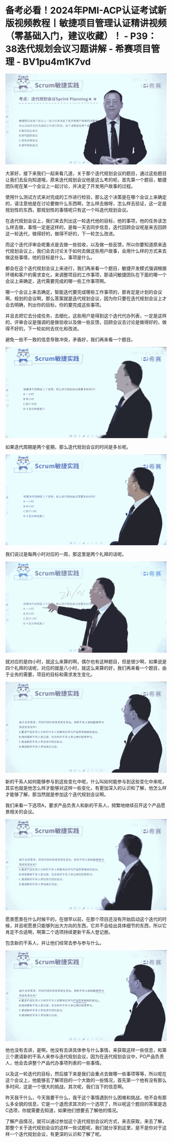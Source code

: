 # 备考必看！2024年PMI-ACP认证考试新版视频教程丨敏捷项目管理认证精讲视频（零基础入门，建议收藏）！ - P39：38迭代规划会议习题讲解 - 希赛项目管理 - BV1pu4m1K7vd

![](img/5e58eadfe306daa6d7378227b474b77b_0.png)

大家好，接下来我们一起来看几道，关于那个迭代规划会议的题目，通过这些题目让我们去反向知道哦，原来迭代规划会议他是这么考的呃，首先第一个题目，敏捷团队呢在某一个会议上一起讨论，并决定了开发用户故事的过程。

使用什么测试方式来对完成的工作进行检验，那么这个决策是在哪个会议上来确定的，请注意他是在讨论要做什么东西啊，怎么样去做呀，怎么样去验证，这一定是规划性的东西，那规划性的事情呢只有这一个叫迭代规划会议。

在迭代规划会议上，我们来去列出这一轮迭代他的目标，他的事项，他的任务该怎么样去做，事情一定是这样的，是每一天去同步信息，迭代回顾会议呢是来去回顾这一轮迭代，做得好的，做得不好的，下一轮怎么改进。

而这个迭代评审会呢重点是去做一些验收，以及做一些反馈，所以你要知道原来迭代规划会议上，我们会去讨论关于如何去做这些用户故事，会用什么样的方式来去做这些事情，他的目标是什么，事项是什么。

都会在这个迭代规划会议上来进行，我们再来看一个题目，敏捷开发模式强调根据环境和客户的需求变化，来调整项目的工作事项，那请问敏捷团队在下面的哪一个会议上来确定，迭代需要完成的哪一些工作事项啊。

哪一个会议上来去确定，智能迭代要完成哪些工作事项的，那肯定是计划的会议啊，规划的会议啊，那么答案就是迭代规划会议，因为你只要在迭代规划会议上才会去明确，列出你的目标，你的要完成这些事项。

并且去把它去分成任务，去细化，这些用户是得到这个迭代代办列表，一定是这样的，评审会议是强调的是做验收以及做一些反馈，回顾会议去讨论是做得好的，做得不好的，下一轮如何去优化和改进。

避免一些不一致的信息导致冲突，矛盾好，我们再来看一个题目。

![](img/5e58eadfe306daa6d7378227b474b77b_2.png)

如果迭代周期是两个星期，那么迭代规划会议的时间是多长呢。

![](img/5e58eadfe306daa6d7378227b474b77b_4.png)

我们说过是每两小时对应的一周，那这里是两个礼拜的话呢。

![](img/5e58eadfe306daa6d7378227b474b77b_6.png)

就对应的是四小时，就这么来算的啊，偶尔也有这种题目，但是很少啊，如果说是四个礼拜的话呢，对应的就是八小时，就这么来算的好，我们再来看一个题目，由于业务的需要，项目的目标和需求发生变化。



![](img/5e58eadfe306daa6d7378227b474b77b_8.png)

新的干系人如何能够参与到这些变化中呢，什么叫如何能参与到这些变化中来呢，其实也就是他怎么样才能够对这样一些变化，有更加深入的认识和了解，他怎么样才能够了解，那当然就是参加这个迭代规划会议啊。

我们来看一下选项A，要求产品负责人和新的干系人，频繁地继续召开这个产品愿景相关的会议。

![](img/5e58eadfe306daa6d7378227b474b77b_10.png)

愿景愿景在什么时候干的，在很早以前，在那个项目还没有开始启动这个迭代的时候，并且呢愿景只能够列出大方向的东西，它并不会给出具体细节的东西，所以它肯定不合适啊，啊第二个选项持续更新干系人登记册。

包含新的干系人，并让他们经常去参与参与什么。

![](img/5e58eadfe306daa6d7378227b474b77b_12.png)

他也没有去讲，是啊，他没有去讲具体参与什么事情，来获取这样一些信息，和第三个邀请新的干系人来参与迭代规划会议，因为在迭代规划会议中，PO产品负责人，他会去讲整个产品代办事项列表的一些事情。

以及这一轮迭代的目标，然后接下来是我们会重点去做哪一些事项等等，所以呢在这个会议上，他能够去了解项目的一个大致的一些情况，首先第一个他有没有那么多时间，这是一个很大的挑战，其次呢，我们当下的信息啊。

昨天我干什么，今天我要干什么，我干这个事情遇到什么困难和挑战，他不会有那么多全貌的信息，它是一个退而求其次的一个选项了，所以呢这个题目的答案是选C选项，你就需要去知道，如果他们想要去了解他的情况。

了解产品情况，就可以通过参加这个迭代规划会议的方式，来去获取，来去了解，那整个关于迭代规划会议的这样一些试题呢，我们就分享到这里，是不是你对于这样一个迭代规划会议，有更深的认识和了解了呢。

